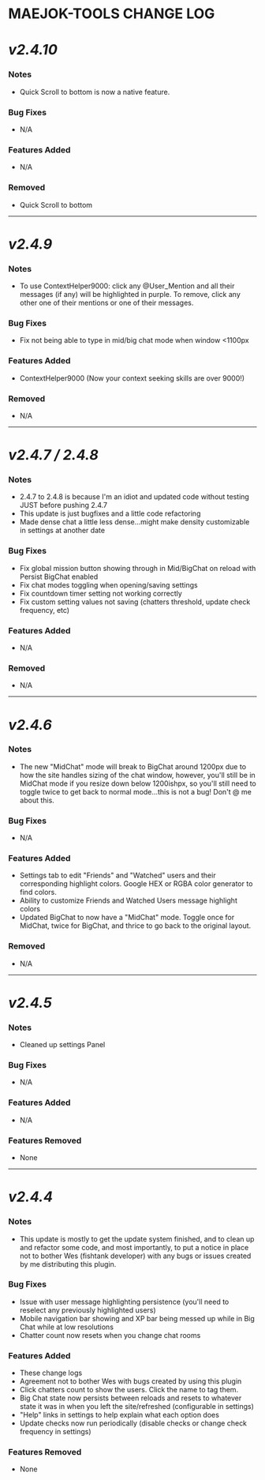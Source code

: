 # MAEJOK-TOOLS CHANGE LOG

# ***v2.4.10***
### Notes
 - Quick Scroll to bottom is now a native feature.

### Bug Fixes
 - N/A

### Features Added
 - N/A

 ### Removed
 - Quick Scroll to bottom


---


# ***v2.4.9***
### Notes
 - To use ContextHelper9000: click any @User_Mention and all their  messages (if any) will be highlighted in purple. To remove, click any other one of their mentions or one of their messages.

### Bug Fixes
 - Fix not being able to type in mid/big chat mode when window <1100px

### Features Added
 - ContextHelper9000 (Now your context seeking skills are over 9000!)

 ### Removed
 - N/A


---


# ***v2.4.7 / 2.4.8***
### Notes
 - 2.4.7 to 2.4.8 is because I'm an idiot and updated code without testing JUST before pushing 2.4.7
 - This update is just bugfixes and a little code refactoring
 - Made dense chat a little less dense...might make density customizable in settings at another date

### Bug Fixes
 - Fix global mission button showing through in Mid/BigChat on reload with Persist BigChat enabled
 - Fix chat modes toggling when opening/saving settings
 - Fix countdown timer setting not working correctly
 - Fix custom setting values not saving (chatters threshold, update check frequency, etc)

### Features Added
 - N/A

 ### Removed
 - N/A


---


# ***v2.4.6***
### Notes
 - The new "MidChat" mode will break to BigChat around 1200px due to how the site handles sizing of the chat window, however, you'll still be in MidChat mode if you resize down below 1200ishpx, so you'll still need to toggle twice to get back to normal mode...this is not a bug! Don't @ me about this.

### Bug Fixes
 - N/A

### Features Added
 - Settings tab to edit "Friends" and "Watched" users and their corresponding highlight colors.  Google HEX or RGBA color generator to find colors.
 - Ability to customize Friends and Watched Users message highlight colors
 - Updated BigChat to now have a "MidChat" mode. Toggle once for MidChat, twice for BigChat, and thrice to go back to the original layout.

 ### Removed
 - N/A


---


# ***v2.4.5***
### Notes
 - Cleaned up settings Panel

### Bug Fixes
 - N/A

### Features Added
 - N/A

 ### Features Removed
 - None


---

# ***v2.4.4***
### Notes
 - This update is mostly to get the update system finished, and to clean up and refactor some code, and most importantly, to put a notice in place not to bother Wes (fishtank developer) with any bugs or issues created by me distributing this plugin.

### Bug Fixes
 - Issue with user message highlighting persistence (you'll need to reselect any previously highlighted users)
 - Mobile navigation bar showing and XP bar being messed up while in Big Chat while at low resolutions
 - Chatter count now resets when you change chat rooms

### Features Added
 - These change logs
 - Agreement not to bother Wes with bugs created by using this plugin
 - Click chatters count to show the users.  Click the name to tag them.
 - Big Chat state now persists between reloads and resets to whatever state it was in when you left the site/refreshed (configurable in settings)
 - "Help" links in settings to help explain what each option does
 - Update checks now run periodically (disable checks or change check frequency in settings)

 ### Features Removed
 - None
